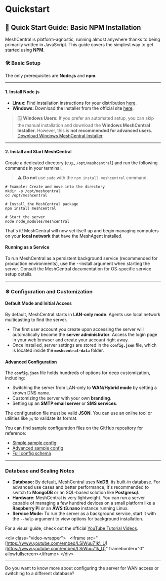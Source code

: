 # Quickstart

## 🚀 Quick Start Guide: Basic NPM Installation

MeshCentral is platform-agnostic, running almost anywhere thanks to being primarily written in JavaScript. This guide covers the simplest way to get started using **NPM**.

### 🛠️ Basic Setup

The only prerequisites are **Node.js** and **npm**.

-----

#### 1\. Install Node.js

  * **Linux:** Find installation instructions for your distribution [here](https://nodejs.org/en/download/package-manager/all).
  * **Windows:** Download the installer from the official site [here](https://nodejs.org/en).

> 🪟 **Windows Users:** If you prefer an automated setup, you can skip the manual installation and download the **Windows MeshCentral Installer**. However, this is **not recommended for advanced users**.
> [Download Windows MeshCentral Installer](https://meshcentral.com/tools/MeshCentralInstaller.exe)

-----

#### 2\. Install and Start MeshCentral

Create a dedicated directory (e.g., `/opt/meshcentral`) and run the following commands in your terminal.

> ⚠️ **Do not** use `sudo` with the `npm install meshcentral` command.

```shell
# Example: Create and move into the directory
mkdir -p /opt/meshcentral
cd /opt/meshcentral

# Install the MeshCentral package
npm install meshcentral

# Start the server
node node_modules/meshcentral
```

That's it\! MeshCentral will now set itself up and begin managing computers on your **local network** that have the MeshAgent installed.

#### Running as a Service

To run MeshCentral as a persistent background service (recommended for production environments), use the --install argument when starting the server. Consult the MeshCentral documentation for OS-specific service setup details.

-----

### ⚙️ Configuration and Customization

#### Default Mode and Initial Access

By default, MeshCentral starts in **LAN-only mode**. Agents use local network multicasting to find the server.

  * The first user account you create upon accessing the server will automatically become the **server administrator**. Access the login page in your web browser and create your account right away.
  * Once installed, server settings are stored in the **`config.json`** file, which is located inside the **`meshcentral-data`** folder.

#### Advanced Configuration

The **`config.json`** file holds hundreds of options for deep customization, including:

  * Switching the server from LAN-only to **WAN/Hybrid mode** by setting a known DNS name.
  * Customizing the server with your own **branding**.
  * Setting up an **SMTP email server** or **SMS services**.

The configuration file must be valid **JSON**. You can use an online tool or utilities like `jq` to validate its format.

You can find sample configuration files on the GitHub repository for reference:

  * [Simple sample config](https://github.com/Ylianst/MeshCentral/blob/master/sample-config.json)
  * [Advanced sample config](https://github.com/Ylianst/MeshCentral/blob/master/sample-config-advanced.json)
  * [Full config schema](https://github.com/Ylianst/MeshCentral/blob/master/meshcentral-config-schema.json)

-----

### Database and Scaling Notes

  * **Database:** By default, MeshCentral uses **NeDB**, its built-in database. For advanced use cases and better performance, it's recommended to switch to **MongoDB** or an SQL-based solution like **Postgresql**.
  * **Hardware:** MeshCentral is very lightweight. You can run a server capable of managing a few hundred devices on a small platform like a **Raspberry Pi** or an **AWS t3.nano** instance running Linux.
  * **Service Mode:** To run the server as a background service, start it with the `--help` argument to view options for background installation.

For a visual guide, check out the official [YouTube Tutorial Videos](https://www.youtube.com/@MeshCentral/videos).

\<div class="video-wrapper"\>
  \<iframe src="[https://www.youtube.com/embed/LSiWuu71k\_U](https://www.youtube.com/embed/LSiWuu71k_U)" frameborder="0" allowfullscreen\>\</iframe\>
\</div\>

-----

Do you want to know more about configuring the server for WAN access or switching to a different database?